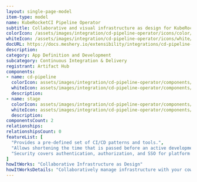 ```yaml
---
layout: single-page-model
item-type: model
name: KubeRocketCI Pipeline Operator
subtitle: Collaborative and visual infrastructure as design for KubeRocketCI Pipeline Operator
colorIcon: /assets/images/integration/cd-pipeline-operator/icons/color/cd-pipeline-operator-color.svg
whiteIcon: /assets/images/integration/cd-pipeline-operator/icons/white/cd-pipeline-operator-white.svg
docURL: https://docs.meshery.io/extensibility/integrations/cd-pipeline-operator
description: 
category: App Definition and Development
subcategory: Continuous Integration & Delivery
registrant: Artifact Hub
components: 
- name: cd-pipeline
  colorIcon: assets/images/integration/cd-pipeline-operator/components/cd-pipeline/icons/color/cd-pipeline-color.svg
  whiteIcon: assets/images/integration/cd-pipeline-operator/components/cd-pipeline/icons/white/cd-pipeline-white.svg
  description: 
- name: stage
  colorIcon: assets/images/integration/cd-pipeline-operator/components/stage/icons/color/stage-color.svg
  whiteIcon: assets/images/integration/cd-pipeline-operator/components/stage/icons/white/stage-white.svg
  description: 
componentsCount: 2
relationships: 
relationshipsCount: 0
featureList: [
  "Provides a pre-defined set of CI/CD patterns and tools.",
  "Allows shortening the time that is passed before an active development.",
  "Security covers authentication, authorization, and SSO for platform services."
]
howItWorks: "Collaborative Infrastructure as Design"
howItWorksDetails: "Collaboratively manage infrastructure with your coworkers synchronously sharing the same designs."
---
```

